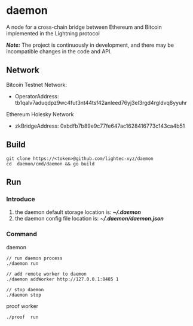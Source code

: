# daemon

A node for a cross-chain bridge between Ethereum and Bitcoin implemented in the Lightning protocol

***Note:*** The project is continuously in development, and there may be incompatible changes in the code and API.

## Network

Bitcoin Testnet Network:

* OperatorAddress: tb1qalv7aduqdpz9wc4fut3nt44tsf42anleed76yj3el3rgd4rgldvq8yyuhr

Ethereum Holesky Network

* zkBridgeAddress: 0xbdfb7b89e9c77fe647ac1628416773c143ca4b51

## Build

    git clone https://<token>@github.com/lightec-xyz/daemon
    cd  daemon/cmd/daemon && go build

## Run

### Introduce

1. the daemon default storage location is: ***~/.daemon***
2. the daemon config file location is: ***~/.daemon/daemon.json***

### Command

daemon

    // run daemon process
    ./daemon run 

    // add remote worker to daemon 
    ./daemon addWorker http://127.0.0.1:8485 1

    // stop daemon
    ./daemon stop 

proof worker

    ./proof  run

    
    
    


    